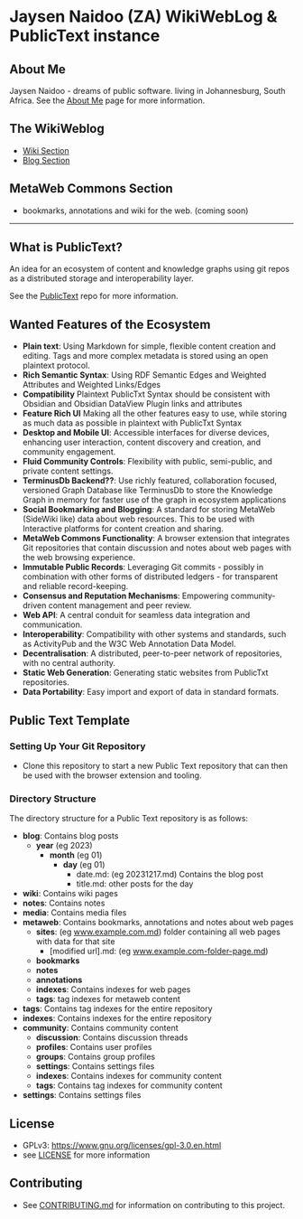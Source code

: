 # Jaysen Naidoo (ZA) WikiWebLog & PublicText instance

## About Me

Jaysen Naidoo - dreams of public software. living in Johannesburg, South Africa.
See the [About Me](/about.md) page for more information.

## The WikiWeblog

- [Wiki Section](/wiki/home.md)
- [Blog Section](/blog/home.md)

## MetaWeb Commons Section

- bookmarks, annotations and wiki for the web. (coming soon)



-------------------------------------------

## What is PublicText?

An idea for an ecosystem of content and knowledge graphs using git repos as a distributed storage and interoperability layer.

See the [PublicText](https://github.com/jaysen/publictext/) repo for more information.


## Wanted Features of the Ecosystem

- **Plain text**: Using Markdown for simple, flexible content creation and editing. Tags and more complex metadata is stored using an open plaintext protocol.
- **Rich Semantic Syntax**: Using RDF Semantic Edges and Weighted Attributes and Weighted Links/Edges 
- **Compatibility** Plaintext PublicTxt Syntax should be consistent with Obsidian and Obsidian DataView Plugin links and attributes 
- **Feature Rich UI** Making all the other features easy to use, while storing as much data as possible in plaintext with PublicTxt Syntax
- **Desktop and Mobile UI**: Accessible interfaces for diverse devices, enhancing user interaction, content discovery and creation, and community engagement.
- **Fluid Community Controls**: Flexibility with public, semi-public, and private content settings.
- **TerminusDb Backend??**: Use richly featured, collaboration focused, versioned Graph Database like TerminusDb to store the Knowledge Graph  in memory for faster use of the graph in ecosystem applications
- **Social Bookmarking and Blogging**: A standard for storing MetaWeb (SideWiki like) data about web resources. This to be used with  Interactive platforms for content creation and sharing.
- **MetaWeb Commons Functionality**: A browser extension that integrates Git repositories that contain discussion and notes about web pages with the web browsing experience.
- **Immutable Public Records**: Leveraging Git commits - possibly in combination with other forms of distributed ledgers - for transparent and reliable record-keeping.
- **Consensus and Reputation Mechanisms**: Empowering community-driven content management and peer review.
- **Web API**: A central conduit for seamless data integration and communication.
- **Interoperability**: Compatibility with other systems and standards, such as ActivityPub and the W3C Web Annotation Data Model.
- **Decentralisation**: A distributed, peer-to-peer network of repositories, with no central authority.
- **Static Web Generation**: Generating static websites from PublicTxt repositories.
- **Data Portability**: Easy import and export of data in standard formats.

## Public Text Template

### Setting Up Your Git Repository

- Clone this repository to start a new Public Text repository that can then be used with the browser extension and tooling.

### Directory Structure

The directory structure for a Public Text repository is as follows:

- **blog**: Contains blog posts
  - **year** (eg 2023)
    - **month** (eg 01)
      - **day** (eg 01)
        - date.md: (eg 20231217.md) Contains the blog post
        - title.md: other posts for the day
- **wiki**: Contains wiki pages
- **notes**: Contains notes
- **media**: Contains media files
- **metaweb**: Contains bookmarks, annotations and notes about web pages
  - **sites**: (eg www.example.com.md) folder containing all web pages with data for that site
    - [modified url].md: (eg www.example.com-folder-page.md)
  - **bookmarks**
  - **notes**
  - **annotations**
  - **indexes**: Contains indexes for web pages
  - **tags**: tag indexes for metaweb content
- **tags**: Contains tag indexes for the entire repository
- **indexes**: Contains indexes for the entire repository
- **community**: Contains community content
  - **discussion**: Contains discussion threads
  - **profiles**: Contains user profiles
  - **groups**: Contains group profiles
  - **settings**: Contains settings files
  - **indexes**: Contains indexes for community content
  - **tags**: Contains tag indexes for community content
- **settings**: Contains settings files



## License
- GPLv3: https://www.gnu.org/licenses/gpl-3.0.en.html 
- see [LICENSE](LICENSE) for more information

## Contributing
- See [CONTRIBUTING.md](CONTRIBUTING.md) for information on contributing to this project.
